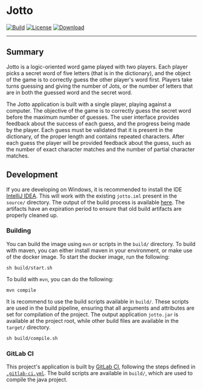 # Jotto
[![Build][build-badge]][build-link]
[![License][license-badge]][license-link]
[![Download][download-badge]][download-link]

---

## Summary

Jotto is a logic-oriented word game played with two players. Each player picks a secret word of five letters (that is in the dictionary), and the object of the game is to correctly guess the other player's word first. Players take turns guessing and giving the number of Jots, or the number of letters that are in both the guessed word and the secret word.

The Jotto application is built with a single player, playing against a computer.  The objective of the game is to correctly guess the secret word before the maximum number of guesses.  The user interface provides feedback about the success of each guess, and the progress being made by the player.  Each guess must be validated that it is present in the dictionary, of the proper length and contains repeated characters.  After each guess the player will be provided feedback about the guess, such as the number of exact character matches and the number of partial character matches.

## Development

If you are developing on Windows, it is recommended to install the IDE [IntelliJ IDEA](https://www.jetbrains.com/idea/).  This will work with the existing `jotto.iml` present in the `source/` directory. The output of the build process is available [here](/../builds/artifacts/master/download?job=deploy).  The artifacts have an expiration period to ensure that old build artifacts are properly cleaned up.

### Building

You can build the image using `mvn` or scripts in the `build/` directory.  To build with maven, you can either install maven in your environment, or make use of the docker image.  To start the docker image, run the following:

```console
sh build/start.sh
```

To build with `mvn`, you can do the following: 

```console
mvn compile
```

It is recommend to use the build scripts available in `build/`.   These scripts are used in the build pipeline, ensuring that all arguments and attributes are set for compilation of the project.  The output application `jotto.jar` is available at the project root, while other build files are available in the `target/` directory.

```console
sh build/compile.sh
```

### GitLab CI

This project's application is built by [GitLab CI](https://about.gitlab.com/gitlab-ci/), following the steps defined in [`.gitlab-ci.yml`](.gitlab-ci.yml).  The build scripts are available in `build/`, which are used to compile the java project.

[license-badge]: https://img.shields.io/badge/license-MIT-blue.svg?maxAge=2592000
[license-link]: LICENSE

[build-badge]: /../badges/master/build.svg
[build-link]: /../commits/master

[download-badge]: https://img.shields.io/badge/artifacts-jotto-red.svg?maxAge=2592000
[download-link]: /../builds/artifacts/master/download?job=deploy